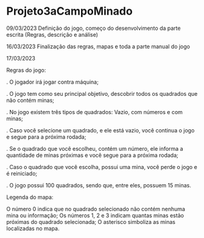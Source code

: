 # Projeto3aCampoMinado

09/03/2023
Definição do jogo, começo do desenvolvimento da parte escrita (Regras, descrição e análise)

16/03/2023
Finalização das regras, mapas e toda a parte manual do jogo

17/03/2023

Regras do jogo: 

. O jogador irá jogar contra máquina;

. O jogo tem como seu principal objetivo, descobrir todos os quadrados que não contém minas;

. No jogo existem três tipos de quadrados: Vazio, com números e com minas;

. Caso você selecione um quadrado, e ele está vazio, você continua o jogo e segue para a próxima rodada;

. Se o quadrado que você escolheu, contém um número, ele informa a quantidade de minas próximas e você segue para a próxima rodada;

. Caso o quadrado que você escolha, possui uma mina, você perde o jogo e é reiniciado;

. O jogo possui 100 quadrados, sendo que, entre eles, possuem 15 minas.


Legenda do mapa: 

O número 0 indica que no quadrado selecionado não contém nenhuma mina ou informação;
Os números 1, 2 e 3 indicam quantas minas estão próximas do quadrado selecionada;
O asterisco simboliza as minas localizadas no mapa.
